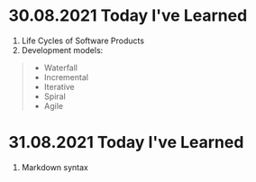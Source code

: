 # 30.08.2021 Today I've Learned
1. Life Cycles of Software Products
2. Development models:
  > * Waterfall
  > * Incremental
  > * Iterative
  > * Spiral
  > * Agile 

# 31.08.2021 Today I've Learned
1. Markdown syntax
 
